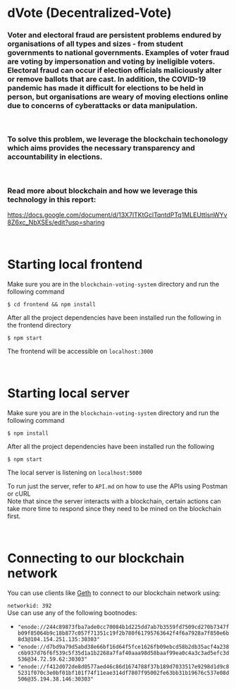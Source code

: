 # dVote (Decentralized-Vote)

### Voter and electoral fraud are persistent problems endured by organisations of all types and sizes - from student governments to national governments. Examples of voter fraud are voting by impersonation and voting by ineligible voters. Electoral fraud can occur if election officials maliciously alter or remove ballots that are cast. In addition, the COVID-19 pandemic has made it difficult for elections to be held in person, but organisations are weary of moving elections online due to concerns of cyberattacks or data manipulation.

&nbsp;

### To solve this problem, we leverage the blockchain techonology which aims provides the necessary transparency and accountability in elections.

&nbsp;

### Read more about blockchain and how we leverage this technology in this report:

https://docs.google.com/document/d/13X7lTKtGclTqntdPTq1MLEUttlsnWYv8Z6xc_NbXSEs/edit?usp=sharing

&nbsp;

# Starting local frontend

Make sure you are in the `blockchain-voting-system` directory and run the following command

```console
$ cd frontend && npm install
```

After all the project dependencies have been installed run the following in the frontend directory

```console
$ npm start
```

The frontend will be accessible on `localhost:3000`

&nbsp;

# Starting local server

Make sure you are in the `blockchain-voting-system` directory and run the following command

```console
$ npm install
```

After all the project dependencies have been installed run the following

```console
$ npm start
```

The local server is listening on `localhost:5000`

To run just the server, refer to `API.md` on how to use the APIs using Postman or cURL  
Note that since the server interacts with a blockchain, certain actions can take more time to respond since they need to be mined on the blockchain first.

&nbsp;

# Connecting to our blockchain network

You can use clients like [Geth](https://geth.ethereum.org/docs/install-and-build/installing-geth) to connect to our blockchain network using:

`networkid: 392`  
Use can use any of the following bootnodes:

- `"enode://244c89873fba7ade0cc70084b1d225dd7ab7b3559fd7509cd270b7347fb09f85064b9c18b877c057f71351c19f2b780f61795763642f4f6a7928a7f850e6b8d3@104.154.251.135:30303"`
- `"enode://d7bd9a79d5abd38e66bf16d64f5fce1626fb09ebcd58b2db35acf4a238c6b937d76f6f539c5f35d1a1b2268a7faf40aaa98d58baaf99ea0c4a3c3ad5efc3d536@34.72.59.62:30303"`
- `"enode://f412d072de8d0577aed46c86d1674788f37b189d7033517e9298d1d9c85231f070c3e0bf01bf101f74f11eae314df7807f95002fe63bb31b19676c537e08d506@35.194.38.146:30303"`
